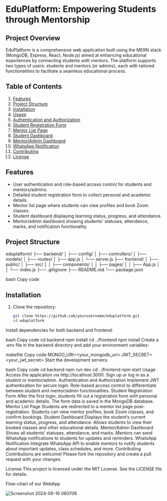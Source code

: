 # EduPlatform: Empowering Students through Mentorship

## Project Overview
EduPlatform is a comprehensive web application built using the MERN stack (MongoDB, Express, React, Node.js) aimed at enhancing educational experiences by connecting students with mentors. The platform supports two types of users: students and mentors (or admins), each with tailored functionalities to facilitate a seamless educational process.

## Table of Contents
1. [Features](#features)
2. [Project Structure](#project-structure)
3. [Installation](#installation)
4. [Usage](#usage)
5. [Authentication and Authorization](#authentication-and-authorization)
6. [Student Registration Form](#student-registration-form)
7. [Mentor List Page](#mentor-list-page)
8. [Student Dashboard](#student-dashboard)
9. [Mentor/Admin Dashboard](#mentor-admin-dashboard)
10. [WhatsApp Notification](#whatsapp-notification)
11. [Contributing](#contributing)
12. [License](#license)

## Features
- User authentication and role-based access control for students and mentors/admins.
- Detailed student registration form to collect personal and academic details.
- Mentor list page where students can view profiles and book Zoom classes.
- Student dashboard displaying learning status, progress, and attendance.
- Mentor/admin dashboard showing students' statuses, attendance, marks, and notification functionality.

## Project Structure
eduplatform/
├── backend/
│ ├── config/
│ ├── controllers/
│ ├── models/
│ ├── routes/
│ ├── app.js
│ └── server.js
├── frontend/
│ ├── public/
│ ├── src/
│ │ ├── components/
│ │ ├── pages/
│ │ ├── App.js
│ │ └── index.js
├── .gitignore
├── README.md
└── package.json

bash
Copy code

## Installation
1. Clone the repository:
   ```bash
   git clone https://github.com/yourusername/eduplatform.git
   cd eduplatform
Install dependencies for both backend and frontend:

bash
Copy code
cd backend
npm install
cd ../frontend
npm install
Create a .env file in the backend directory and add your environment variables:

makefile
Copy code
MONGO_URI=<your_mongodb_uri>
JWT_SECRET=<your_jwt_secret>
Start the development servers:

bash
Copy code
cd backend
npm run dev
cd ../frontend
npm start
Usage
Access the application via http://localhost:3000.
Sign up or log in as a student or mentor/admin.
Authentication and Authorization
Implement JWT authentication for secure login.
Role-based access control to differentiate between student and mentor/admin functionalities.
Student Registration Form
After the first login, students fill out a registration form with personal and academic details.
The form data is saved in the MongoDB database.
Mentor List Page
Students are redirected to a mentor list page post-registration.
Students can view mentor profiles, book Zoom classes, and confirm bookings.
Student Dashboard
Displays the student’s current learning status, progress, and attendance.
Allows students to view their booked classes and other educational details.
Mentor/Admin Dashboard
Shows all students’ statuses, attendance, and marks.
Mentors can send WhatsApp notifications to students for updates and reminders.
WhatsApp Notification
Integrate WhatsApp API to enable mentors to notify students about important updates, class schedules, and more.
Contributing
Contributions are welcome! Please fork the repository and create a pull request with your changes.

License
This project is licensed under the MIT License. See the LICENSE file for details.

Flow-chart of our WebApp


![Screenshot 2024-06-16 060706](https://github.com/cfgmumbai24/Team-27/assets/128352039/ad5e4b25-b1a6-474e-9811-d8c34e525deb)
